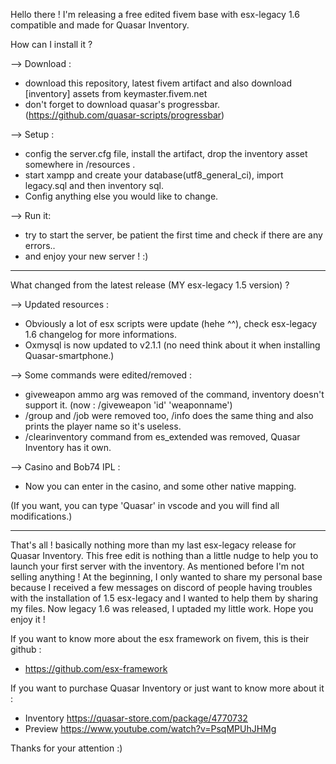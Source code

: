 Hello there !
I'm releasing a free edited fivem base with esx-legacy 1.6 compatible and made for Quasar Inventory.


How can I install it ?

--> Download :
- download this repository, latest fivem artifact and also download [inventory] assets from keymaster.fivem.net
- don't forget to download quasar's progressbar. (https://github.com/quasar-scripts/progressbar)

--> Setup :
- config the server.cfg file, install the artifact, drop the inventory asset somewhere in /resources .
- start xampp and create your database(utf8_general_ci), import legacy.sql and then inventory sql.
- Config anything else you would like to change.

--> Run it:
- try to start the server, be patient the first time and check if there are any errors..
- and enjoy your new server ! :)

--------------------------------------
What changed from the latest release (MY esx-legacy 1.5 version) ?

--> Updated resources :
- Obviously a lot of esx scripts were update (hehe ^^), check esx-legacy 1.6 changelog for more informations.
- Oxmysql is now updated to v2.1.1 (no need think about it when installing Quasar-smartphone.)

--> Some commands were edited/removed :
- giveweapon ammo arg was removed of the command, inventory doesn't support it. (now : /giveweapon 'id' 'weaponname')
- /group and /job were removed too, /info does the same thing and also prints the player name so it's useless.
- /clearinventory command from es_extended was removed, Quasar Inventory has it own.

--> Casino and Bob74 IPL :
- Now you can enter in the casino, and some other native mapping.


(If you want, you can type 'Quasar' in vscode and you will find all modifications.)

--------------------------------------
That's all ! basically nothing more than my last esx-legacy release for Quasar Inventory.
This free edit is nothing than a little nudge to help you to launch your first server with the inventory.
As mentioned before I'm not selling anything ! At the beginning, I only wanted to share my personal base because I received a few messages on discord of people having troubles with the installation of 1.5 esx-legacy and I wanted to help them by sharing my files.
Now legacy 1.6 was released, I uptaded my little work. Hope you enjoy it !

If you want to know more about the esx framework on fivem, this is their github :
- https://github.com/esx-framework

If you want to purchase Quasar Inventory or just want to know more about it :
- Inventory https://quasar-store.com/package/4770732
- Preview https://www.youtube.com/watch?v=PsqMPUhJHMg


Thanks for your attention :)
